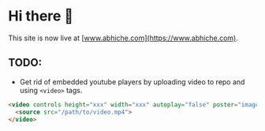# Hi there 👋

This site is now live at [www.abhiche.com](https://www.abhiche.com).

## TODO:
- Get rid of embedded youtube players by uploading video to repo and using `<video>` tags.

```html
<video controls height="xxx" width="xxx" autoplay="false" poster="image.png">
  <source src="/path/to/video.mp4">
</video>
```
